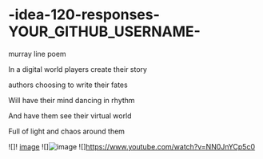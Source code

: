 # -idea-120-responses-YOUR_GITHUB_USERNAME-
murray line poem 

In a digital world players create their story 

authors choosing to write their fates 

Will have their  mind dancing in rhythm 

And have them see their virtual world 

Full of light and chaos around them

![]! [image](https://github.com/user-attachments/assets/42da74b4-d255-4ad5-a5b4-0e328526a064)
![]![image](https://github.com/user-attachments/assets/6f072540-80c3-4af0-bd2c-ed78c2ab10db)
![]https://www.youtube.com/watch?v=NN0JnYCp5c0 

